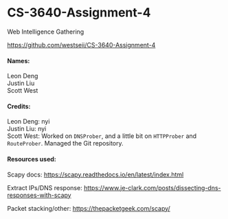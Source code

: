 # CS-3640-Assignment-4
Web Intelligence Gathering

https://github.com/westseii/CS-3640-Assignment-4

#### Names:
Leon Deng<br>
Justin Liu<br>
Scott West

#### Credits:
Leon Deng: nyi<br>
Justin Liu: nyi<br>
Scott West: Worked on `DNSProber`, and a little bit on `HTTPProber` and `RouteProber`. Managed the Git repository.

#### Resources used:
Scapy docs: https://scapy.readthedocs.io/en/latest/index.html

Extract IPs/DNS response: https://www.je-clark.com/posts/dissecting-dns-responses-with-scapy

Packet stacking/other: https://thepacketgeek.com/scapy/
